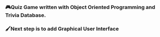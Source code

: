 ### 🎮Quiz Game written with Object Oriented Programming and Trivia Database.
### 🖌️Next step is to add Graphical User Interface
